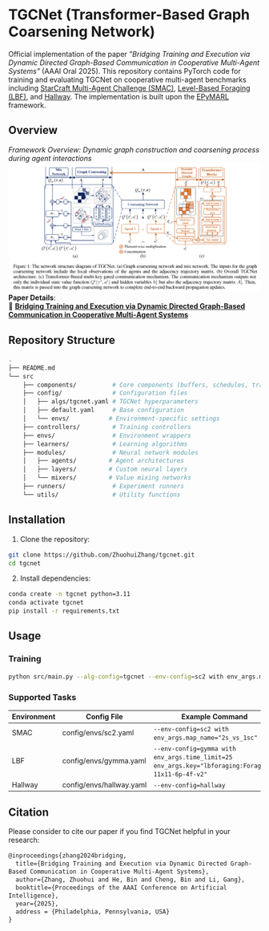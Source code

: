 # TGCNet (Transformer-Based Graph Coarsening Network)
Official implementation of the paper *"Bridging Training and Execution via Dynamic Directed Graph-Based Communication in Cooperative Multi-Agent Systems"* (AAAI Oral 2025). This repository contains PyTorch code for training and evaluating TGCNet on cooperative multi-agent benchmarks including [StarCraft Multi-Agent Challenge (SMAC)](https://github.com/oxwhirl/smac), [Level-Based Foraging (LBF)](https://github.com/uoe-agents/lb-foraging), and [Hallway](https://github.com/TonghanWang/NDQ). The implementation is built upon the [EPyMARL](https://github.com/uoe-agents/epymarl) framework.

## Overview
*Framework Overview: Dynamic graph construction and coarsening process during agent interactions*
![TGCNet Diagram](framework.png)  
**Paper Details**:  
📄 **[Bridging Training and Execution via Dynamic Directed Graph-Based Communication in Cooperative Multi-Agent Systems](https://arxiv.org/abs/2408.07397v2)**  

## Repository Structure
```bash
.
├── README.md
└── src
    ├── components/          # Core components (buffers, schedules, transforms)
    ├── config/              # Configuration files
    │   ├── algs/tgcnet.yaml # TGCNet hyperparameters
    │   ├── default.yaml     # Base configuration
    │   └── envs/           # Environment-specific settings
    ├── controllers/         # Training controllers
    ├── envs/                # Environment wrappers
    ├── learners/            # Learning algorithms
    ├── modules/             # Neural network modules
    │   ├── agents/         # Agent architectures
    │   ├── layers/         # Custom neural layers
    │   └── mixers/         # Value mixing networks
    ├── runners/             # Experiment runners
    └── utils/               # Utility functions
```

## Installation
1. Clone the repository:
```bash
git clone https://github.com/ZhuohuiZhang/tgcnet.git
cd tgcnet
```
2. Install dependencies:
```bash
conda create -n tgcnet python=3.11
conda activate tgcnet
pip install -r requirements.txt
```

## Usage
### Training
```bash
python src/main.py --alg-config=tgcnet --env-config=sc2 with env_args.map_name="corridor"
```
### Supported Tasks
| Environment | Config File         | Example Command                          |
|-------------|---------------------|------------------------------------------|
| SMAC        | config/envs/sc2.yaml| `--env-config=sc2 with env_args.map_name="2s_vs_1sc"` |
| LBF         | config/envs/gymma.yaml| `--env-config=gymma with env_args.time_limit=25 env_args.key="lbforaging:Foraging-11x11-6p-4f-v2"` |
| Hallway     | config/envs/hallway.yaml| `--env-config=hallway` |


## Citation
Please consider to cite our paper if you find TGCNet helpful in your research:
```
@inproceedings{zhang2024bridging,
  title={Bridging Training and Execution via Dynamic Directed Graph-Based Communication in Cooperative Multi-Agent Systems},
  author={Zhang, Zhuohui and He, Bin and Cheng, Bin and Li, Gang},
  booktitle={Proceedings of the AAAI Conference on Artificial Intelligence},
  year={2025},
  address = {Philadelphia, Pennsylvania, USA}
}
```



